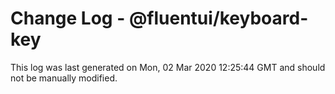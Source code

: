 # Change Log - @fluentui/keyboard-key

This log was last generated on Mon, 02 Mar 2020 12:25:44 GMT and should not be manually modified.
